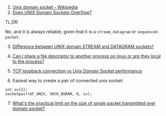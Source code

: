  1. [Unix domain socket - Wikipedia][1]
 2. [Does UNIX Domain Sockets Overflow?][2]
 
 TL;DR
 
 No, and it is always reliable, given that it is a `stream`, `datagram` or `sequenced-packet`.
 
 3. [Difference between UNIX domain STREAM and DATAGRAM sockets?][3]
 4. [Can I share a file descriptor to another process on linux or are they local to the process?][4]
 5. [TCP loopback connection vs Unix Domain Socket performance][5]
 
 6. Easiest way to create a pair of connected unix socket:
 
 ```
 int sv[2];
 socketpair(AF_UNIX, SOCK_DGRAM, 0, sv);
 ```
 
 7. [What's the practical limit on the size of single packet transmitted over domain socket?][6]

[1]: https://en.wikipedia.org/wiki/Unix_domain_socket
[2]: https://unix.stackexchange.com/questions/283323/do-unix-domain-sockets-overflow
[3]: https://stackoverflow.com/questions/13953912/difference-between-unix-domain-stream-and-datagram-sockets
[4]: https://stackoverflow.com/questions/2358684/can-i-share-a-file-descriptor-to-another-process-on-linux-or-are-they-local-to-t
[5]: https://stackoverflow.com/questions/14973942/tcp-loopback-connection-vs-unix-domain-socket-performance
[6]: https://stackoverflow.com/questions/21856517/whats-the-practical-limit-on-the-size-of-single-packet-transmitted-over-domain
